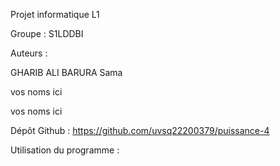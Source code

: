 Projet informatique L1

Groupe : S1LDDBI

Auteurs :

  GHARIB ALI BARURA Sama
  
  vos noms ici
  
  vos noms ici
  

 Dépôt Github : https://github.com/uvsq22200379/puissance-4
 
 Utilisation du programme :
 
